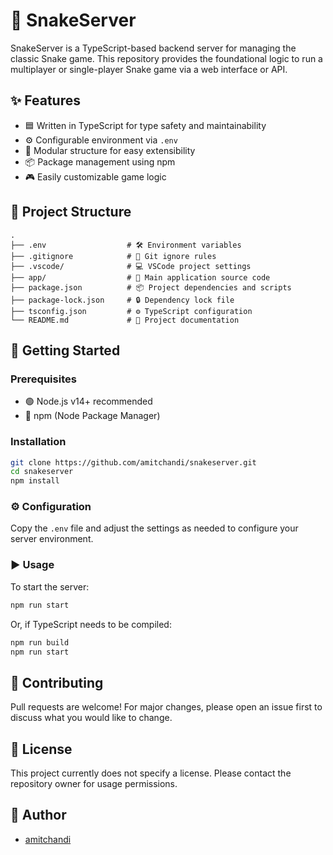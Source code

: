 
# 🐍 SnakeServer

SnakeServer is a TypeScript-based backend server for managing the classic Snake game. This repository provides the foundational logic to run a multiplayer or single-player Snake game via a web interface or API.

## ✨ Features

- 🟦 Written in TypeScript for type safety and maintainability
- ⚙️ Configurable environment via `.env`
- 🧩 Modular structure for easy extensibility
- 📦 Package management using npm
- 🎮 Easily customizable game logic

## 📁 Project Structure

```
.
├── .env                  # 🛠️ Environment variables
├── .gitignore            # 📄 Git ignore rules
├── .vscode/              # 💻 VSCode project settings
├── app/                  # 🐍 Main application source code
├── package.json          # 📦 Project dependencies and scripts
├── package-lock.json     # 🔒 Dependency lock file
├── tsconfig.json         # ⚙️ TypeScript configuration
└── README.md             # 📝 Project documentation
```

## 🚀 Getting Started

### Prerequisites

- 🟢 Node.js v14+ recommended
- 🔵 npm (Node Package Manager)

### Installation

```bash
git clone https://github.com/amitchandi/snakeserver.git
cd snakeserver
npm install
```

### ⚙️ Configuration

Copy the `.env` file and adjust the settings as needed to configure your server environment.

### ▶️ Usage

To start the server:

```bash
npm run start
```

Or, if TypeScript needs to be compiled:

```bash
npm run build
npm run start
```

## 🤝 Contributing

Pull requests are welcome! For major changes, please open an issue first to discuss what you would like to change.

## 📄 License

This project currently does not specify a license. Please contact the repository owner for usage permissions.

## 👤 Author

- [amitchandi](https://github.com/amitchandi)
<!--stackedit_data:
eyJoaXN0b3J5IjpbLTc5NzU0NDU5MSwxOTE5NjI5ODU2LC0xMT
I1MjE3MzA2XX0=
-->